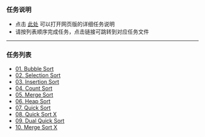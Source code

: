 ### 任务说明

- 点击 [此处](https://wangyi2023.github.io/ALG_Sort_Exercise/) 可以打开网页版的详细任务说明 
- 请按列表顺序完成任务，点击链接可跳转到对应任务文件

---

### 任务列表

- [01. Bubble Sort](Bubble_Sort.java)
- [02. Selection Sort](Selection_Sort.java)
- [03. Insertion Sort](Insertion_Sort.java)
- [04. Count Sort](Count_Sort.java)
- [05. Merge Sort](Merge_Sort.java)
- [06. Heap Sort](Heap_Sort.java)
- [07. Quick Sort](Quick_Sort.java)
- [08. Quick Sort X](Quick_Sort_X.java)
- [09. Dual Quick Sort](Dual_Quick_Sort.java)
- [10. Merge Sort X](Merge_Sort_X.java)